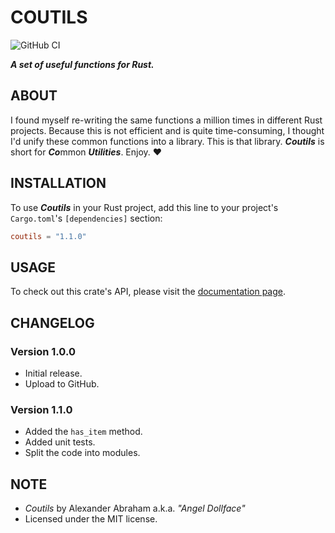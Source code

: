 # COUTILS

![GitHub CI](https://github.com/angeldollface/coutils/actions/workflows/rust.yml/badge.svg)

***A set of useful functions for Rust.***

## ABOUT

I found myself re-writing the same functions a million times in different Rust projects. Because this is not efficient and is quite time-consuming, I thought I'd unify these common functions into a library. This is that library. ***Coutils*** is short for ***Co***mmon ***Utilities***. Enjoy. :heart:

## INSTALLATION

To use ***Coutils*** in your Rust project, add this line to your project's `Cargo.toml`'s `[dependencies]` section:

```TOML
coutils = "1.1.0"
```

## USAGE

To check out this crate's API, please visit the [documentation page](https://docs.rs/coutils/1.1.0).

## CHANGELOG

### Version 1.0.0

- Initial release.
- Upload to GitHub.

### Version 1.1.0

- Added the `has_item` method.
- Added unit tests.
- Split the code into modules.

## NOTE

- *Coutils* by Alexander Abraham a.k.a. *"Angel Dollface"*
- Licensed under the MIT license.